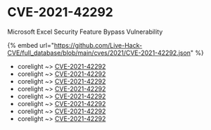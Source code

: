 # CVE-2021-42292

Microsoft Excel Security Feature Bypass Vulnerability

{% embed url="https://github.com/Live-Hack-CVE/full_database/blob/main/cves/2021/CVE-2021-42292.json" %}


* corelight ~> [CVE-2021-42292](https://www.alice-snow.ru/2021/database/cve-2021-42292/cve-2021-42292-corelight)
* corelight ~> [CVE-2021-42292](https://www.alice-snow.ru/2021/database/cve-2021-42292/cve-2021-42292-corelight)
* corelight ~> [CVE-2021-42292](https://www.alice-snow.ru/2021/database/cve-2021-42292/cve-2021-42292-corelight)
* corelight ~> [CVE-2021-42292](https://www.alice-snow.ru/2021/database/cve-2021-42292/cve-2021-42292-corelight)
* corelight ~> [CVE-2021-42292](https://www.alice-snow.ru/2021/database/cve-2021-42292/cve-2021-42292-corelight)
* corelight ~> [CVE-2021-42292](https://www.alice-snow.ru/2021/database/cve-2021-42292/cve-2021-42292-corelight)
* corelight ~> [CVE-2021-42292](https://www.alice-snow.ru/2021/database/cve-2021-42292/cve-2021-42292-corelight)
* corelight ~> [CVE-2021-42292](https://www.alice-snow.ru/2021/database/cve-2021-42292/cve-2021-42292-corelight)